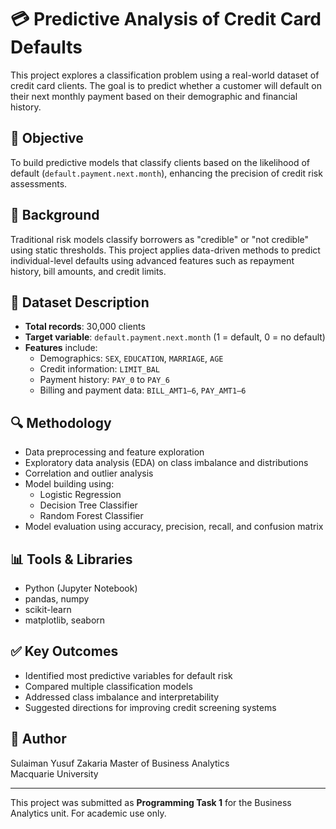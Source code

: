 # 💳 Predictive Analysis of Credit Card Defaults

This project explores a classification problem using a real-world dataset of credit card clients. The goal is to predict whether a customer will default on their next monthly payment based on their demographic and financial history.

## 📌 Objective

To build predictive models that classify clients based on the likelihood of default (`default.payment.next.month`), enhancing the precision of credit risk assessments.

## 🧠 Background

Traditional risk models classify borrowers as "credible" or "not credible" using static thresholds. This project applies data-driven methods to predict individual-level defaults using advanced features such as repayment history, bill amounts, and credit limits.

## 📁 Dataset Description

- **Total records**: 30,000 clients
- **Target variable**: `default.payment.next.month` (1 = default, 0 = no default)
- **Features** include:
  - Demographics: `SEX`, `EDUCATION`, `MARRIAGE`, `AGE`
  - Credit information: `LIMIT_BAL`
  - Payment history: `PAY_0` to `PAY_6`
  - Billing and payment data: `BILL_AMT1–6`, `PAY_AMT1–6`

## 🔍 Methodology

- Data preprocessing and feature exploration
- Exploratory data analysis (EDA) on class imbalance and distributions
- Correlation and outlier analysis
- Model building using:
  - Logistic Regression
  - Decision Tree Classifier
  - Random Forest Classifier
- Model evaluation using accuracy, precision, recall, and confusion matrix

## 📊 Tools & Libraries

- Python (Jupyter Notebook)
- pandas, numpy
- scikit-learn
- matplotlib, seaborn

## ✅ Key Outcomes

- Identified most predictive variables for default risk
- Compared multiple classification models
- Addressed class imbalance and interpretability
- Suggested directions for improving credit screening systems

## 👤 Author

Sulaiman Yusuf Zakaria
Master of Business Analytics  
Macquarie University

---

This project was submitted as **Programming Task 1** for the Business Analytics unit. For academic use only.
